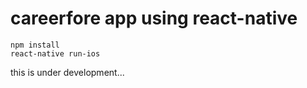# careerfore app using react-native

    npm install
    react-native run-ios

this is under development...
